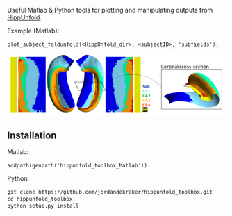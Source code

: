 Useful Matlab & Python tools for plotting and manipulating outputs from [HippUnfold](https://github.com/khanlab/hippunfold).

Example (Matlab):
```
plot_subject_foldunfold(<HippUnfold_dir>, <subjectID>, 'subfields');
```
![generated plot!](docs/images/subfields_foldunfold.png)

## Installation

Matlab:

```
addpath(genpath('hippunfold_toolbox_Matlab'))
```


Python:

```
git clone https://github.com/jordandekraker/hippunfold_toolbox.git
cd hippunfold_toolbox
python setup.py install
```



